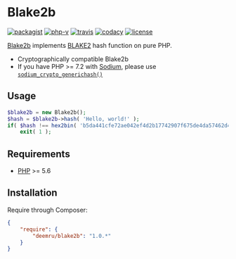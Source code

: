 # Blake2b

[![packagist](https://img.shields.io/packagist/v/deemru/blake2b.svg)](https://packagist.org/packages/deemru/blake2b) [![php-v](https://img.shields.io/packagist/php-v/deemru/blake2b.svg)](https://packagist.org/packages/deemru/blake2b) [![travis](https://img.shields.io/travis/deemru/Blake2b.svg?label=travis)](https://travis-ci.org/deemru/Blake2b) [![codacy](https://img.shields.io/codacy/grade/ef999b411d884a69b0c3f491c76afa7b.svg?label=codacy)](https://app.codacy.com/project/deemru/Blake2b/dashboard) [![license](https://img.shields.io/packagist/l/deemru/blake2b.svg)](https://packagist.org/packages/deemru/blake2b)

[Blake2b](https://github.com/deemru/Blake2b) implements [BLAKE2](https://en.wikipedia.org/wiki/BLAKE_(hash_function)) hash function on pure PHP.

- Cryptographically compatible Blake2b
- If you have PHP >= 7.2 with [Sodium](http://php.net/manual/en/book.sodium.php), please use [`sodium_crypto_generichash()`](http://php.net/manual/en/function.sodium-crypto-generichash.php)

## Usage

```php
$blake2b = new Blake2b();
$hash = $blake2b->hash( 'Hello, world!' );
if( $hash !== hex2bin( 'b5da441cfe72ae042ef4d2b17742907f675de4da57462d4c3609c2e2ed755970' ) )
    exit( 1 );
```

## Requirements

- [PHP](http://php.net) >= 5.6

## Installation

Require through Composer:

```json
{
    "require": {
        "deemru/blake2b": "1.0.*"
    }
}
```

